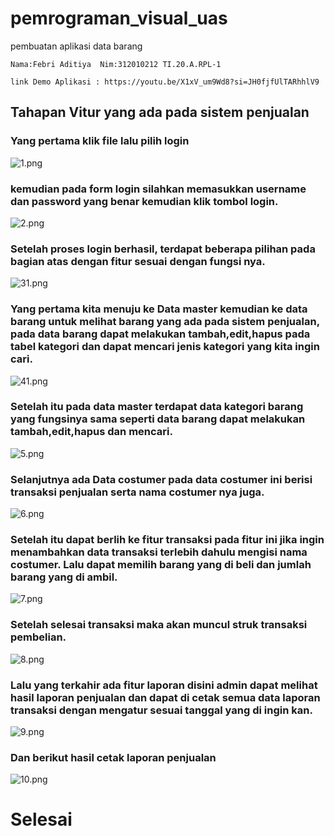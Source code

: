 # pemrograman_visual_uas
pembuatan aplikasi data barang

`Nama:Febri Aditiya 
 Nim:312010212
 TI.20.A.RPL-1`

`link Demo Aplikasi : https://youtu.be/X1xV_um9Wd8?si=JH0fjfUlTARhhlV9`

## Tahapan Vitur yang ada pada sistem penjualan
### Yang pertama klik file  lalu pilih login
![1.png](1.png)

### kemudian pada form login silahkan memasukkan username dan password yang benar kemudian klik tombol login.
![2.png](2.png)

### Setelah proses login berhasil, terdapat beberapa pilihan pada bagian atas dengan fitur sesuai dengan fungsi nya. 
![31.png](/31.png)

### Yang pertama kita menuju ke Data master kemudian ke data barang untuk melihat barang yang ada pada sistem penjualan,  pada data barang dapat melakukan tambah,edit,hapus pada tabel kategori dan dapat mencari jenis kategori yang kita ingin cari.
![41.png](/41.png)

### Setelah itu pada data master terdapat data kategori barang yang fungsinya sama seperti data barang dapat melakukan tambah,edit,hapus dan mencari. 
![5.png](5.png)

### Selanjutnya ada Data costumer pada data costumer ini berisi transaksi penjualan serta nama costumer nya juga.
![6.png](6.png)

### Setelah itu dapat berlih ke fitur transaksi pada fitur ini jika ingin menambahkan data transaksi terlebih dahulu mengisi nama costumer. Lalu dapat memilih barang yang di beli dan jumlah barang yang di ambil.
![7.png](7.png)

### Setelah selesai transaksi maka akan muncul struk transaksi pembelian.
![8.png](8.png)

### Lalu yang terkahir ada fitur laporan disini admin dapat melihat hasil laporan penjualan dan dapat di cetak semua data laporan transaksi dengan mengatur sesuai tanggal yang di ingin kan.
![9.png](9.png)

### Dan berikut hasil cetak laporan penjualan 
![10.png](10.png)

# Selesai
